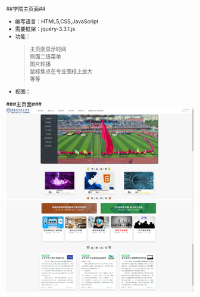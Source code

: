 ##学院主页面##
* 编写语言：HTML5,CSS,JavaScript
* 需要框架：jquery-3.3.1.js
* 功能：
	> 主页面显示时间<br />
	> 侧面二级菜单<br />
	> 图片轮播<br />
	> 鼠标焦点在专业图标上放大<br>
	> 等等<br />
* 视图：

###主页面###
![index1](Screen1.png)
![index1](Screen2.png)
